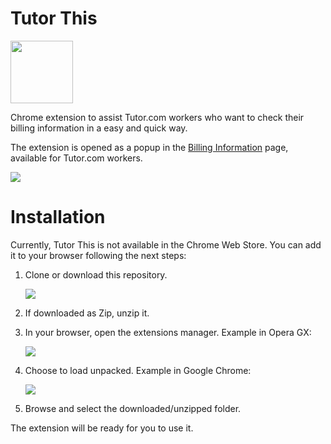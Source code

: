 # Tutor This

<img src="https://github.com/user-attachments/assets/61db7401-22cb-40bf-bb8b-de02e4a37dcd" height="100">

Chrome extension to assist Tutor.com workers who want to check their billing information in a easy and quick way.

The extension is opened as a popup in the [Billing Information](https://prv.tutor.com/nGEN/Apps/SocWinSupportingPages/Provider/BillingInfo.aspx?ProgramGUID=b611858b-4d02-4afe-8053-d082bbc1c58e) page, available for Tutor.com workers.

<img src="https://github.com/user-attachments/assets/d3aa73ad-b3bf-4469-9bf0-e73df49c8b3c">

# Installation

Currently, Tutor This is not available in the Chrome Web Store. You can add it to your browser following the next steps:

1. Clone or download this repository.

   <img src="https://github.com/user-attachments/assets/29809d06-55c6-4f68-9a28-82fcd845563b">

2. If downloaded as Zip, unzip it.
3. In your browser, open the extensions manager. Example in Opera GX:

   <img src="https://github.com/user-attachments/assets/d730e79b-3633-4341-afc0-bbef3eaa4edd">

4. Choose to load unpacked. Example in Google Chrome:

   <img src="https://github.com/user-attachments/assets/90f89783-5831-47b2-a7cd-ab32820639aa">

6. Browse and select the downloaded/unzipped folder.

The extension will be ready for you to use it.
